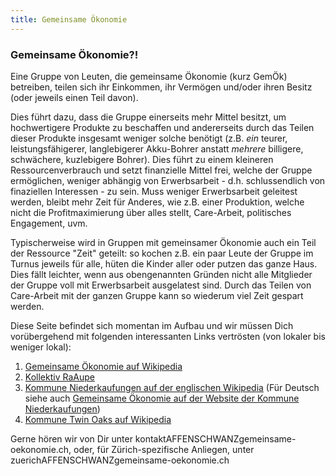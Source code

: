 ```yaml
---
title: Gemeinsame Ökonomie
---
```

### Gemeinsame Ökonomie?!

Eine Gruppe von Leuten, die gemeinsame Ökonomie (kurz GemÖk) betreiben, teilen sich ihr Einkommen, ihr Vermögen und/oder ihren Besitz (oder jeweils einen Teil davon).

Dies führt dazu, dass die Gruppe einerseits mehr Mittel besitzt, um hochwertigere Produkte zu beschaffen und andererseits durch das Teilen dieser Produkte insgesamt weniger solche benötigt (z.B. *ein* teurer, leistungsfähigerer, langlebigerer Akku-Bohrer anstatt *mehrere* billigere, schwächere, kuzlebigere Bohrer). Dies führt zu einem kleineren Ressourcenverbrauch und setzt finanzielle Mittel frei, welche der Gruppe ermöglichen, weniger abhängig von Erwerbsarbeit - d.h. schlussendlich von finaziellen Interessen - zu sein.
Muss weniger Erwerbsarbeit geleitest werden, bleibt mehr Zeit für Anderes, wie z.B. einer Produktion, welche nicht die Profitmaximierung über alles stellt, Care-Arbeit, politisches Engagement, uvm.

Typischerweise wird in Gruppen mit gemeinsamer Ökonomie auch ein Teil der Ressource "Zeit" geteilt: so kochen z.B. ein paar Leute der Gruppe im Turnus jeweils für alle, hüten die Kinder aller oder putzen das ganze Haus. Dies fällt leichter, wenn aus obengenannten Gründen nicht alle Mitglieder der Gruppe voll mit Erwerbsarbeit ausgelatest sind. Durch das Teilen von Care-Arbeit mit der ganzen Gruppe kann so wiederum viel Zeit gespart werden.

Diese Seite befindet sich momentan im Aufbau und wir müssen Dich vorübergehend mit folgenden interessanten Links vertrösten (von lokaler bis weniger lokal):

1. [Gemeinsame Ökonomie auf Wikipedia](https://de.wikipedia.org/wiki/Kommune_(Lebensgemeinschaft)#Gemeinsame_%C3%96konomie)
1. [Kollektiv RaAupe](http://raaupe.ch/)
1. [Kommune Niederkaufungen auf der englischen Wikipedia](https://en.wikipedia.org/wiki/Kommune_Niederkaufungen) (Für Deutsch siehe auch [Gemeinsame Ökonomie auf der Website der Kommune Niederkaufungen](https://www.kommune-niederkaufungen.de/uber-uns/grundsatze/gemeinsame-okonomie/))
1. [Kommune Twin Oaks auf Wikipedia](https://de.wikipedia.org/wiki/Twin_Oaks_Community)

Gerne hören wir von Dir unter kontaktAFFENSCHWANZgemeinsame-oekonomie.ch, oder, für Zürich-spezifische Anliegen, unter zuerichAFFENSCHWANZgemeinsame-oekonomie.ch
